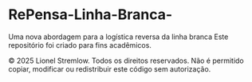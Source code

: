 # RePensa-Linha-Branca-
Uma nova abordagem para a logística reversa da linha branca
Este repositório foi criado para fins acadêmicos.

© 2025 Lionel Stremlow. Todos os direitos reservados.
Não é permitido copiar, modificar ou redistribuir este código sem autorização.
